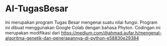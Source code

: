 # AI-TugasBesar
Ini merupakan program Tugas Besar mengenai suatu nilai fungsi. Program ini dibuat menggunakan Google Colab dengan bahasa Phyton. Codingan ini merupakan modifikasi dari https://medium.com/@ahmad.aufar.h/mengenal-algoritma-genetik-dan-penerapannya-di-python-e58830e29384
